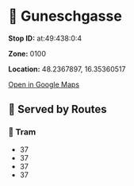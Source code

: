# 🚉 Guneschgasse


**Stop ID:** at:49:438:0:4

**Zone:** 0100

**Location:** 48.2367897, 16.35360517

[Open in Google Maps](https://www.google.com/maps?q=48.2367897,16.35360517)

## 🚆 Served by Routes

### 🚊 Tram
- 37
- 37
- 37
- 37